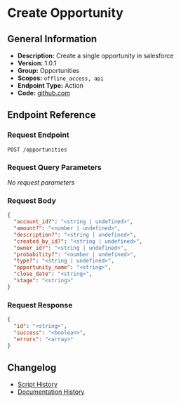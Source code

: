 <!-- BEGIN GENERATED CONTENT -->
# Create Opportunity

## General Information

- **Description:** Create a single opportunity in salesforce
- **Version:** 1.0.1
- **Group:** Opportunities
- **Scopes:** `offline_access, api`
- **Endpoint Type:** Action
- **Code:** [github.com](https://github.com/NangoHQ/integration-templates/tree/main/integrations/salesforce/actions/create-opportunity.ts)


## Endpoint Reference

### Request Endpoint

`POST /opportunities`

### Request Query Parameters

_No request parameters_

### Request Body

```json
{
  "account_id?": "<string | undefined>",
  "amount?": "<number | undefined>",
  "description?": "<string | undefined>",
  "created_by_id?": "<string | undefined>",
  "owner_id?": "<string | undefined>",
  "probability?": "<number | undefined>",
  "type?": "<string | undefined>",
  "opportunity_name": "<string>",
  "close_date": "<string>",
  "stage": "<string>"
}
```

### Request Response

```json
{
  "id": "<string>",
  "success": "<boolean>",
  "errors": "<array>"
}
```

## Changelog

- [Script History](https://github.com/NangoHQ/integration-templates/commits/main/integrations/salesforce/actions/create-opportunity.ts)
- [Documentation History](https://github.com/NangoHQ/integration-templates/commits/main/integrations/salesforce/actions/create-opportunity.md)

<!-- END  GENERATED CONTENT -->

